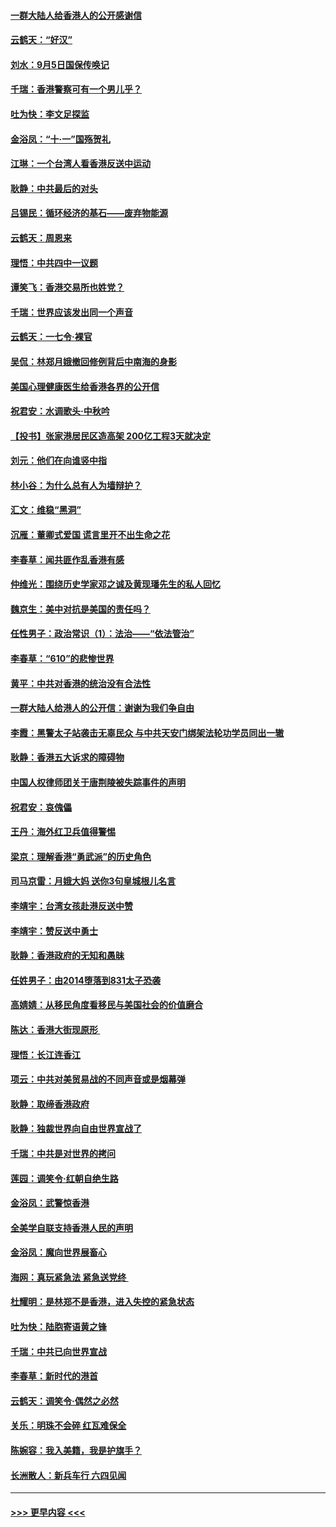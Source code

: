 #### [一群大陆人给香港人的公开感谢信](../pages/nsc993/n11514797.md?t=09112233) 
#### [云鹤天：“好汉”](../pages/nsc993/n11513536.md?t=09112233) 
#### [刘水：9月5日国保传唤记](../pages/nsc993/n11513460.md?t=09112233) 
#### [千瑞：香港警察可有一个男儿乎？](../pages/nsc993/n11513109.md?t=09112233) 
#### [吐为快：李文足探监](../pages/nsc993/n11509622.md?t=09112233) 
#### [金浴凤：“十‧一”国殇贺礼](../pages/nsc993/n11509593.md?t=09112233) 
#### [江琳：一个台湾人看香港反送中运动](../pages/nsc993/n11509211.md?t=09112233) 
#### [耿静：中共最后的对头](../pages/nsc993/n11508308.md?t=09112233) 
#### [吕锡民：循环经济的基石——废弃物能源](../pages/nsc993/n11508212.md?t=09112233) 
#### [云鹤天：周恩来](../pages/nsc993/n11508055.md?t=09112233) 
#### [理悟：中共四中一议题](../pages/nsc993/n11507782.md?t=09112233) 
#### [谭笑飞：香港交易所也姓党？](../pages/nsc993/n11507753.md?t=09112233) 
#### [千瑞：世界应该发出同一个声音](../pages/nsc993/n11507290.md?t=09112233) 
#### [云鹤天：一七令‧裸官](../pages/nsc993/n11507177.md?t=09112233) 
#### [吴侃：林郑月娥撤回修例背后中南海的身影](../pages/nsc993/n11506876.md?t=09112233) 
#### [美国心理健康医生给香港各界的公开信](../pages/nsc993/n11506809.md?t=09112233) 
#### [祝君安：水调歌头‧中秋吟](../pages/nsc993/n11506758.md?t=09112233) 
#### [【投书】张家港居民区造高架 200亿工程3天就决定](../pages/nsc993/n11506682.md?t=09112233) 
#### [刘元：他们在向谁竖中指](../pages/nsc993/n11505384.md?t=09112233) 
#### [林小谷：为什么总有人为墙辩护？](../pages/nsc993/n11505226.md?t=09112233) 
#### [汇文：维稳“黑洞”](../pages/nsc993/n11504347.md?t=09112233) 
#### [沉雁：董卿式爱国 谎言里开不出生命之花](../pages/nsc993/n11503215.md?t=09112233) 
#### [李春草：闻共匪作乱香港有感](../pages/nsc993/n11503072.md?t=09112233) 
#### [仲维光：围绕历史学家邓之诚及黄现璠先生的私人回忆](../pages/nsc993/n11501330.md?t=09112233) 
#### [魏京生：美中对抗是美国的责任吗？](../pages/nsc993/n11500723.md?t=09112233) 
#### [任性男子：政治常识（1）：法治——“依法管治”](../pages/nsc993/n11500791.md?t=09112233) 
#### [李春草：“610”的悲惨世界](../pages/nsc993/n11501141.md?t=09112233) 
#### [黄平：中共对香港的统治没有合法性](../pages/nsc993/n11499473.md?t=09112233) 
#### [一群大陆人给港人的公开信：谢谢为我们争自由](../pages/nsc993/n11500402.md?t=09112233) 
#### [李霞：黑警太子站袭击无辜民众 与中共天安门绑架法轮功学员同出一辙](../pages/nsc993/n11499805.md?t=09112233) 
#### [耿静：香港五大诉求的障碍物](../pages/nsc993/n11497578.md?t=09112233) 
#### [中国人权律师团关于唐荆陵被失踪事件的声明](../pages/nsc993/n11500014.md?t=09112233) 
#### [祝君安：哀傀儡](../pages/nsc993/n11499776.md?t=09112233) 
#### [王丹：海外红卫兵值得警惕](../pages/nsc993/n11498138.md?t=09112233) 
#### [梁京：理解香港“勇武派”的历史角色](../pages/nsc993/n11498006.md?t=09112233) 
#### [司马京雷：月娥大妈  送你3句皇城根儿名言](../pages/nsc993/n11497885.md?t=09112233) 
#### [李靖宇：台湾女孩赴港反送中赞](../pages/nsc993/n11497721.md?t=09112233) 
#### [李靖宇：赞反送中勇士](../pages/nsc993/n11497452.md?t=09112233) 
#### [耿静：香港政府的无知和愚昧](../pages/nsc993/n11494238.md?t=09112233) 
#### [任姓男子：由2014堕落到831太子恐袭](../pages/nsc993/n11496683.md?t=09112233) 
#### [高婧婧：从移民角度看移民与美国社会的价值磨合](../pages/nsc993/n11495757.md?t=09112233) 
#### [陈达：香港大街现原形 ](../pages/nsc993/n11495441.md?t=09112233) 
#### [理悟：长江连香江](../pages/nsc993/n11495377.md?t=09112233) 
#### [项云：中共对美贸易战的不同声音或是烟幕弹](../pages/nsc993/n11494929.md?t=09112233) 
#### [耿静：取缔香港政府](../pages/nsc993/n11494218.md?t=09112233) 
#### [耿静：独裁世界向自由世界宣战了](../pages/nsc993/n11494190.md?t=09112233) 
#### [千瑞：中共是对世界的拷问](../pages/nsc993/n11493021.md?t=09112233) 
#### [莲园：调笑令‧红朝自绝生路](../pages/nsc993/n11493011.md?t=09112233) 
#### [金浴凤：武警惊香港](../pages/nsc993/n11492994.md?t=09112233) 
#### [全美学自联支持香港人民的声明](../pages/nsc993/n11492630.md?t=09112233) 
#### [金浴凤：魔向世界展畜心](../pages/nsc993/n11492599.md?t=09112233) 
#### [海网：真玩紧急法 紧急送党终 ](../pages/nsc993/n11492535.md?t=09112233) 
#### [杜耀明：是林郑不是香港，进入失控的紧急状态](../pages/nsc993/n11491420.md?t=09112233) 
#### [吐为快：陆胞寄语黄之锋](../pages/nsc993/n11491117.md?t=09112233) 
#### [千瑞：中共已向世界宣战](../pages/nsc993/n11490123.md?t=09112233) 
#### [李春草：新时代的港首](../pages/nsc993/n11489864.md?t=09112233) 
#### [云鹤天：调笑令·偶然之必然](../pages/nsc993/n11489701.md?t=09112233) 
#### [关乐：明珠不会碎 红瓦难保全](../pages/nsc993/n11489647.md?t=09112233) 
#### [陈婉容：我入美籍，我是护旗手？](../pages/nsc993/n11487908.md?t=09112233) 
#### [长洲散人：新兵车行 六四见闻](../pages/nsc993/n11487729.md?t=09112233) 

----
#### [ >>> 更早内容 <<< ](../indexes/nsc993-earlier.md)
